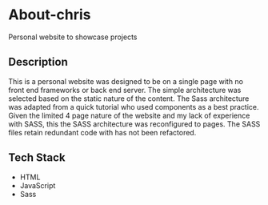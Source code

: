 About-chris
===========

Personal website to showcase projects

Description
-----------
This is a personal website was designed to be on a single page with no front end frameworks or back end server. 
The simple architecture was selected based on the static nature of the content. 
The Sass architecture was adapted from a quick tutorial who used components as a best practice. Given the limited 4 page nature of the website and my lack of experience with SASS, this the SASS architecture was reconfigured to pages. The SASS files retain redundant code with has not been refactored. 


Tech Stack
----------
* HTML
* JavaScript
* Sass 

